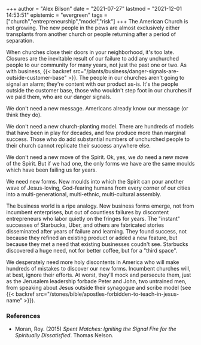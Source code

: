 +++
author = "Alex Bilson"
date = "2021-07-27"
lastmod = "2021-12-01 14:53:51"
epistemic = "evergreen"
tags = ["church","entrepreneurship","model","risk"]
+++
The American Church is not growing. The new people in the pews are almost exclusively either transplants from another church or people returning after a period of separation.

When churches close their doors in your neighborhood, it's too late. Closures are the inevitable result of our failure to add any unchurched people to our community for many years, not just the past one or two. As with business, {{< backref src="/plants/business/danger-signals-are-outside-customer-base" >}}. The people in our churches aren't going to signal an alarm; they're content with our product as-is. It's the people outside the customer base, those who wouldn't step foot in our churches if we paid them, who are our danger signals.

We don't need a new message. Americans already know our message (or think they do).

We don't need a new church-planting model. There are hundreds of models that have been in play for decades, and few produce more than marginal success. Those who do add substantial numbers of unchurched people to their church cannot replicate their success anywhere else.

We don't need a new move of the Spirit. Ok, yes, we _do_ need a new move of the Spirit. But if we had one, the only forms we have are the same moulds which have been failing us for years.

We need new forms. New moulds into which the Spirit can pour another wave of Jesus-loving, God-fearing humans from every corner of our cities into a multi-generational, multi-ethnic, multi-cultural assembly.

The business world is a ripe analogy. New business forms emerge, not from incumbent enterprises, but out of countless failures by discontent entrepreneurs who labor quietly on the fringes for years. The "instant" successes of Starbucks, Uber, and others are fabricated stories disseminated after years of failure and learning. They found success, not because they refined an existing product or added a new feature, but because they met a need that existing businesses coudn't see. Starbucks discovered a huge need, not for better coffee, but for a "third space".

We desperately need more holy discontents in America who will make hundreds of mistakes to discover our new forms. Incumbent churches will, at best, ignore their efforts. At worst, they'll mock and persecute them, just as the Jerusalem leadership forbade Peter and John, two untrained men, from speaking about Jesus outside their synagogue and scribe model (see {{< backref src="/stones/bible/apostles-forbidden-to-teach-in-jesus-name" >}}).

### References

- Moran, Roy. (2015) _Spent Matches: Igniting the Signal Fire for the Spiritually Dissatisfied_. Thomas Nelson.
